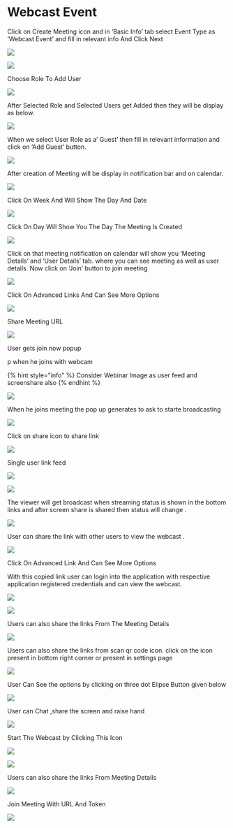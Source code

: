 # Webcast Event

Click on Create Meeting icon and in ‘Basic Info’ tab select Event Type as ‘Webcast Event’ and fill in relevant info And Click Next

![](../../.gitbook/assets/image%20%28359%29.png)

![](../../.gitbook/assets/image%20%28370%29.png)

Choose Role To Add User  


![](../../.gitbook/assets/image%20%28371%29.png)

After Selected Role and Selected Users get Added then they will be display as below.

![](../../.gitbook/assets/image%20%28361%29.png)

When we select User Role as a’ Guest’ then fill in relevant information and click on ‘Add Guest’ button.

![](../../.gitbook/assets/image%20%28360%29.png)

After creation of Meeting will be display in notification bar and on calendar.

![](../../.gitbook/assets/image%20%28364%29.png)

Click On Week And Will Show The Day And Date

![](../../.gitbook/assets/image%20%28384%29.png)

Click On Day Will Show You The Day The Meeting Is Created

![](../../.gitbook/assets/image%20%28375%29.png)

Click on that meeting notification on calendar will show you ‘Meeting Details’ and ‘User Details’ tab. where you can see meeting as well as user details. Now click on ‘Join’ button to join meeting

![](../../.gitbook/assets/image%20%28357%29.png)

Click On Advanced Links And Can See More Options

![](../../.gitbook/assets/image%20%28373%29.png)

Share Meeting URL

![](../../.gitbook/assets/image%20%28368%29.png)

User gets join now popup

p when he joins with webcam

{% hint style="info" %}
Consider Webinar Image as user feed and screenshare also
{% endhint %}

![](../../.gitbook/assets/image%20%28200%29%20%281%29.png)

When he joins meeting the pop up generates to ask to starte broadcasting 

![](../../.gitbook/assets/image%20%2836%29.png)

Click on share icon to share  link

![](../../.gitbook/assets/image%20%2816%29.png)

Single user link feed

![](../../.gitbook/assets/image%20%28136%29%20%281%29.png)

![](../../.gitbook/assets/image%20%28442%29.png)

The viewer will get broadcast when streaming status is shown in the bottom links and after screen share is shared then status will change .

![](../../.gitbook/assets/image%20%28446%29.png)

User can share the link with other users to view the webcast .

![](../../.gitbook/assets/image%20%28403%29.png)

Click On Advanced Link And Can See More Options



With this copied link user can login into the application with respective application registered credentials and can view the webcast.

![](../../.gitbook/assets/image%20%28438%29.png)

![](../../.gitbook/assets/image%20%28396%29.png)

Users can also share the links  From The Meeting Details

![](../../.gitbook/assets/image%20%28408%29.png)

Users can also share the links from scan qr code icon. click on the icon present in bottom right corner or present in settings page



![](../../.gitbook/assets/image%20%28434%29.png)

User Can See the options by clicking on three dot Elipse Button  given below

![](../../.gitbook/assets/image%20%28474%29.png)

User can Chat ,share the screen and raise hand

![](../../.gitbook/assets/image%20%28472%29.png)

Start The Webcast by Clicking This Icon

![](../../.gitbook/assets/image%20%28504%29.png)

![](../../.gitbook/assets/image%20%28404%29.png)

Users can also share the links From Meeting Details

![](../../.gitbook/assets/image%20%28499%29.png)

Join Meeting With URL And Token

![](../../.gitbook/assets/image%20%28411%29.png)

